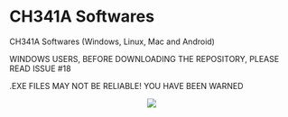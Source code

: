 # CH341A Softwares
CH341A Softwares (Windows, Linux, Mac and Android)

WINDOWS USERS, BEFORE DOWNLOADING THE REPOSITORY, PLEASE READ ISSUE #18

.EXE FILES MAY NOT BE RELIABLE! YOU HAVE BEEN WARNED

 <p align="center">
  <img src="https://raw.githubusercontent.com/YTEC-info/CH341A-Softwares/main/Manual/pic-ch341a-black_.jpg" />
</p>
